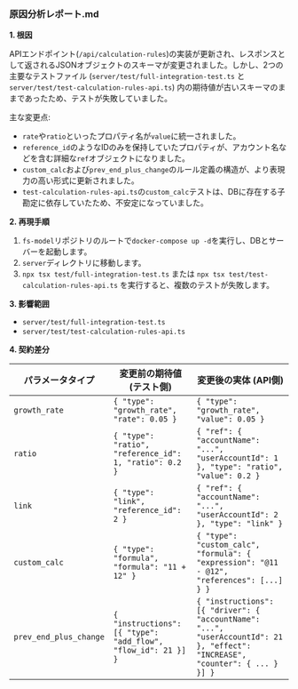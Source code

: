 ### 原因分析レポート.md

**1. 根因**

APIエンドポイント(`/api/calculation-rules`)の実装が更新され、レスポンスとして返されるJSONオブジェクトのスキーマが変更されました。しかし、2つの主要なテストファイル (`server/test/full-integration-test.ts` と `server/test/test-calculation-rules-api.ts`) 内の期待値が古いスキーマのままであったため、テストが失敗していました。

主な変更点:

- `rate`や`ratio`といったプロパティ名が`value`に統一されました。
- `reference_id`のようなIDのみを保持していたプロパティが、アカウント名などを含む詳細な`ref`オブジェクトになりました。
- `custom_calc`および`prev_end_plus_change`のルール定義の構造が、より表現力の高い形式に更新されました。
- `test-calculation-rules-api.ts`の`custom_calc`テストは、DBに存在する子勘定に依存していたため、不安定になっていました。

**2. 再現手順**

1.  `fs-model`リポジトリのルートで`docker-compose up -d`を実行し、DBとサーバーを起動します。
2.  `server`ディレクトリに移動します。
3.  `npx tsx test/full-integration-test.ts` または `npx tsx test/test-calculation-rules-api.ts` を実行すると、複数のテストが失敗します。

**3. 影響範囲**

- `server/test/full-integration-test.ts`
- `server/test/test-calculation-rules-api.ts`

**4. 契約差分**

| パラメータタイプ       | 変更前の期待値 (テスト側)                                     | 変更後の実体 (API側)                                                                                                          |
| ---------------------- | ------------------------------------------------------------- | ----------------------------------------------------------------------------------------------------------------------------- |
| `growth_rate`          | `{ "type": "growth_rate", "rate": 0.05 }`                     | `{ "type": "growth_rate", "value": 0.05 }`                                                                                    |
| `ratio`                | `{ "type": "ratio", "reference_id": 1, "ratio": 0.2 }`        | `{ "ref": { "accountName": "...", "userAccountId": 1 }, "type": "ratio", "value": 0.2 }`                                      |
| `link`                 | `{ "type": "link", "reference_id": 2 }`                       | `{ "ref": { "accountName": "...", "userAccountId": 2 }, "type": "link" }`                                                     |
| `custom_calc`          | `{ "type": "formula", "formula": "11 + 12" }`                 | `{ "type": "custom_calc", "formula": { "expression": "@11 - @12", "references": [...] } }`                                    |
| `prev_end_plus_change` | `{ "instructions": [{ "type": "add_flow", "flow_id": 21 }] }` | `{ "instructions": [{ "driver": { "accountName": "...", "userAccountId": 21 }, "effect": "INCREASE", "counter": { ... } }] }` |
